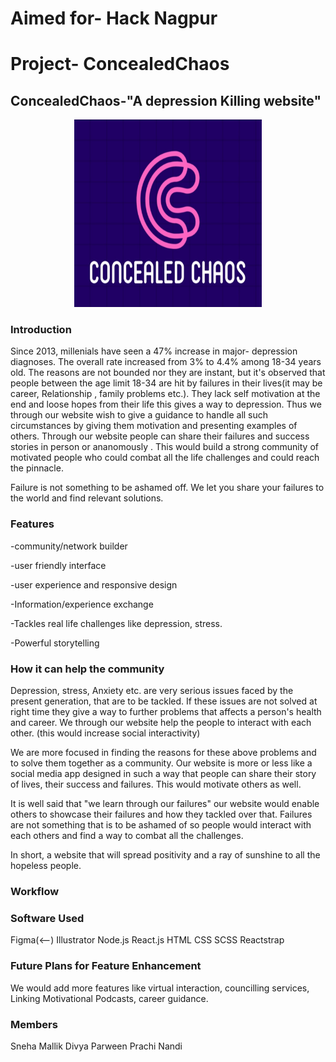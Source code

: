 # Aimed for- Hack Nagpur
# Project- ConcealedChaos

## ConcealedChaos-"A depression Killing website"
<p align="center">
<img src="src/img/logo1.jpg" width="300" height="300" >
</p>

### Introduction
Since 2013, millenials have seen a 47% increase in major- depression diagnoses. The overall rate increased from 3% to 4.4% among 18-34 years old. The reasons are not bounded nor they are instant, but it's observed that people between the age limit 18-34 are hit by failures in their lives(it may be career, Relationship , family problems etc.). They lack self motivation at the end and loose hopes from their life this gives a way to depression. Thus we through our website wish to give a guidance to handle all such circumstances by giving them motivation and presenting examples of others. Through our website people can share their failures and success stories in person or ananomously . This would build a strong community of motivated people who could combat all the life challenges and could reach the pinnacle.

Failure is not something to be ashamed off. We let you share your failures to the world and find relevant solutions.

### Features

-community/network builder

-user friendly interface

-user experience and responsive design

-Information/experience exchange 

-Tackles real life challenges like depression, stress.

-Powerful storytelling

### How  it can help the community

Depression, stress, Anxiety etc. are very serious issues faced by the present generation, that are to be tackled. If these issues are not solved at right time they give a way to further problems that affects a person's health and career. We through our website help the people to interact with each other. (this would increase social interactivity) 

We are more focused in finding the reasons for these above problems and to solve them together as a community. Our website is more or less like a social media app designed in such a way that people can share their story of lives, their success and failures. This would motivate others as well. 

It is well said that "we learn through our failures" our website would enable others to showcase their failures and how they tackled over that. Failures are not something that is to be ashamed of so people would interact with each others and find a way to combat all the challenges.

In short, a website that will spread positivity and a ray of sunshine to all the hopeless people. 

### Workflow
### Software Used

Figma(<--)
Illustrator
Node.js
React.js
HTML
CSS
SCSS
Reactstrap

### Future Plans for Feature Enhancement

We would add more features like 
virtual interaction, councilling services, Linking  Motivational Podcasts, career guidance.


### Members

Sneha Mallik
Divya
Parween
Prachi Nandi



